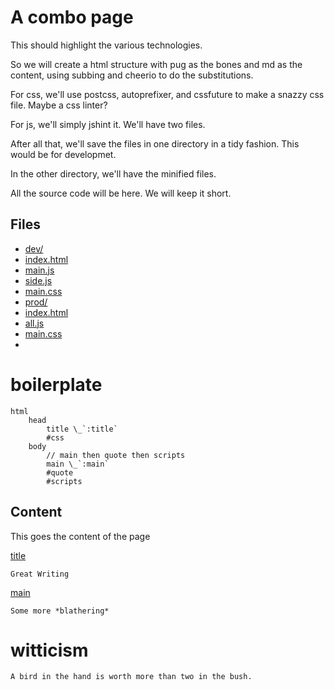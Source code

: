 # A combo page

This should highlight the various technologies. 

So we will create a html structure with pug as the bones and md as the
content, using subbing and cheerio to do the substitutions. 

For css, we'll use postcss, autoprefixer, and cssfuture to make a snazzy css
file. Maybe a css linter?

For js, we'll simply jshint it. We'll have two files. 

After all that, we'll save the files in one directory in a tidy fashion. This
would be for developmet. 

In the other directory, we'll have the minified files. 

All the source code will be here. We will keep it short. 

## Files

* [dev/](# "cd: save")
* [index.html](#boilerplate "save: | pug | 
    compile content |
    ch-replace #scripts, _'|s scripts, main, side', 
        #css, _'|s css, main' |
    cheerio #quote, html, _'witticism|md'  |
    tidy html, kv(indent_size, 6)") 
* [main.js](#core-js "rave: ")
* [side.js](#side-js "rave:")
* [main.css](#css "rave:")
* [prod/](# "cd: save")
* [index.html](#boilerplate "save: | pug | compile content |
      ch-replace #scripts, _'|s scripts, all', 
        #css, _'|s css, main' | 
    cheerio #quote, html, _'witticism|md' |
    minify html, kv(removeComments, true(), 
        collapseWhitespace, true())")  
* [all.js](#core-js "rave: | join \n, _'side js' ")
* [main.css](#css "rave:")
* [](# "cd: save")

# boilerplate

    html
        head
            title \_`:title`
            #css
        body
            // main then quote then scripts
            main \_`:main`
            #quote
            #scripts


## Content

This goes the content of the page

[title]()

    Great Writing

[main]() 

    Some more *blathering* 


# witticism

    A bird in the hand is worth more than two in the bush. 
   



